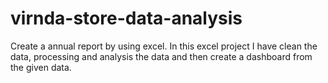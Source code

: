 # virnda-store-data-analysis
Create a annual report by using excel.
In this excel project I have clean the data, processing and analysis the data and then create a dashboard from the given data.


